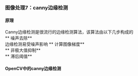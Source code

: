 ### 图像处理7：canny边缘检测
#### 原理
Canny边缘检测是很流行的边缘检测算法，该算法由以下几步构成的  
**  噪声去除**  
边缘检测易受噪声影响
**  计算图像梯度**  
**  非极大值抑制**  
**  滞后阈值**  
#### OpenCV中的canny边缘检测


